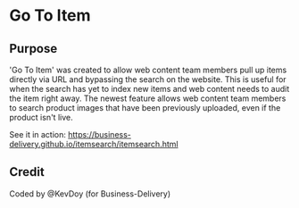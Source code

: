 # Go To Item
## Purpose
'Go To Item' was created to allow web content team members pull up items directly via URL and bypassing the search on the website. This is useful for when the search has yet to index new items and web content needs to audit the item right away.
The newest feature allows web content team members to search product images that have been previously uploaded, even if the product isn't live.

See it in action: https://business-delivery.github.io/itemsearch/itemsearch.html

## Credit
Coded by @KevDoy (for Business-Delivery)
